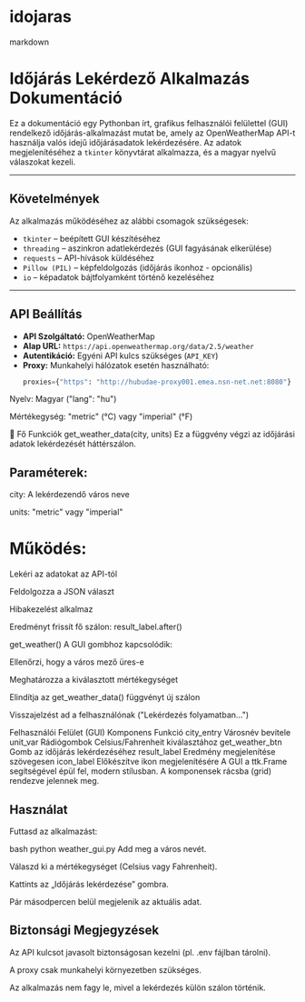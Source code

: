# idojaras



markdown
#  Időjárás Lekérdező Alkalmazás Dokumentáció

Ez a dokumentáció egy Pythonban írt, grafikus felhasználói felülettel (GUI) rendelkező időjárás-alkalmazást mutat be, amely az OpenWeatherMap API-t használja valós idejű időjárásadatok lekérdezésére. Az adatok megjelenítéséhez a `tkinter` könyvtárat alkalmazza, és a magyar nyelvű válaszokat kezeli.

---

##  Követelmények

Az alkalmazás működéséhez az alábbi csomagok szükségesek:

- `tkinter` – beépített GUI készítéséhez
- `threading` – aszinkron adatlekérdezés (GUI fagyásának elkerülése)
- `requests` – API-hívások küldéséhez
- `Pillow (PIL)` – képfeldolgozás (időjárás ikonhoz - opcionális)
- `io` – képadatok bájtfolyamként történő kezeléséhez

---

## API Beállítás

- **API Szolgáltató:** OpenWeatherMap
- **Alap URL:** `https://api.openweathermap.org/data/2.5/weather`
- **Autentikáció:** Egyéni API kulcs szükséges (`API_KEY`)
- **Proxy:** Munkahelyi hálózatok esetén használható:
  ```python
  proxies={"https": "http://hubudae-proxy001.emea.nsn-net.net:8080"}
Nyelv: Magyar ("lang": "hu")

Mértékegység: "metric" (°C) vagy "imperial" (°F)

🔧 Fő Funkciók
get_weather_data(city, units)
Ez a függvény végzi az időjárási adatok lekérdezését háttérszálon.

## Paraméterek:

city: A lekérdezendő város neve

units: "metric" vagy "imperial"

# Működés:

Lekéri az adatokat az API-tól

Feldolgozza a JSON választ

Hibakezelést alkalmaz

Eredményt frissít fő szálon: result_label.after()

get_weather()
A GUI gombhoz kapcsolódik:

Ellenőrzi, hogy a város mező üres-e

Meghatározza a kiválasztott mértékegységet

Elindítja az get_weather_data() függvényt új szálon

Visszajelzést ad a felhasználónak ("Lekérdezés folyamatban...")

Felhasználói Felület (GUI)
Komponens	Funkció
city_entry	Városnév bevitele
unit_var	Rádiógombok Celsius/Fahrenheit kiválasztához
get_weather_btn	Gomb az időjárás lekérdezéséhez
result_label	Eredmény megjelenítése szövegesen
icon_label	Előkészítve ikon megjelenítésére
A GUI a ttk.Frame segítségével épül fel, modern stílusban. A komponensek rácsba (grid) rendezve jelennek meg.

## Használat
Futtasd az alkalmazást:

bash
python weather_gui.py
Add meg a város nevét.

Válaszd ki a mértékegységet (Celsius vagy Fahrenheit).

Kattints az „Időjárás lekérdezése” gombra.

Pár másodpercen belül megjelenik az aktuális adat.

## Biztonsági Megjegyzések
Az API kulcsot javasolt biztonságosan kezelni (pl. .env fájlban tárolni).

A proxy csak munkahelyi környezetben szükséges.

Az alkalmazás nem fagy le, mivel a lekérdezés külön szálon történik.

